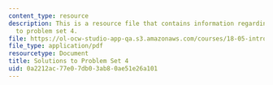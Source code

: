 ```yaml
---
content_type: resource
description: This is a resource file that contains information regarding solutions
  to problem set 4.
file: https://ol-ocw-studio-app-qa.s3.amazonaws.com/courses/18-05-introduction-to-probability-and-statistics-spring-2014/0a2212ac77e07db03ab80ae51e26a101_MIT18_05S14_ps4_solutions.pdf
file_type: application/pdf
resourcetype: Document
title: Solutions to Problem Set 4
uid: 0a2212ac-77e0-7db0-3ab8-0ae51e26a101
---
```

